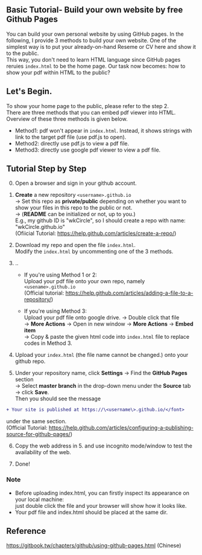 ﻿## Basic Tutorial- Build your own website by free Github Pages
You can build your own personal website by using GitHub pages. In the following, I provide 3 methods to build your own website. One of the simplest way is to put your already-on-hand Reseme or CV here and show it to the public.</br>
This way, you don't need to learn HTML language since GitHub pages reruies `index.html` to be the home page. Our task now becomes: how to show your pdf within HTML to the public?

## Let's Begin.
To show your home page to the public, please refer to the step 2. </br>
There are three methods that you can embed pdf viewer into HTML. Overview of these three methods is given below.
- Method1: pdf won't appear in `index.html`. Instead, it shows strings with link to the target pdf file (use pdf.js to open).
- Method2: directly use pdf.js to view a pdf file.
- Method3: directly use google pdf viewer to view a pdf file.


## Tutorial Step by Step

0. Open a browser and sign in your github account.

1. **Create** a new repository `<username>.github.io` </br>
&rarr; Set this repo as **private/public** depending on whether you want to show your files in this repo to the public or not. </br>
&rarr; (**README** can be initialized or not, up to you.)</br>
E.g., my github ID is "wkCircle", so I should create a repo with name: "wkCircle.github.io"</br>
(Ofiicial Tutorial: https://help.github.com/articles/create-a-repo/)

2. Download my repo and open the file `index.html`. </br>
   Modify the `index.html` by uncommenting one of the 3 methods.

3. ..
	- If you're using Method 1 or 2: </br>
	Upload your pdf file onto your own repo, namely `<usename>.github.io` </br> 
	(Official tutorial: https://help.github.com/articles/adding-a-file-to-a-repository/) </br>
	
	- If you're using Method 3: </br>
	Upload your pdf file onto google drive. &rarr; Double click that file</br>
	&rarr; **More Actions** &rarr; Open in new window &rarr; **More Actions** &rarr; **Embed item**</br>
	&rarr; Copy & paste the given html code into `index.html` file to replace codes in Method 3.</br>
   
4. Upload your `index.html` (the file name cannot be changed.) onto your github repo.

5. Under your repository name, click **Settings** &rarr; Find the **GitHub Pages** section </br> 
&rarr; Select **master branch** in the drop-down menu under the **Source** tab &rarr; click **Save**. </br> 
Then you should see the message </br>
```diff
+ Your site is published at https://\<username\>.github.io/</font> 
```
under the same section. </br>
(Official Tutorial: https://help.github.com/articles/configuring-a-publishing-source-for-github-pages/)

6. Copy the web address in 5. and use incognito mode/window to test the availability of the web. 

7. Done!

### Note
- Before uploading index.html, you can firstly inspect its appearance on your local machine: </br>
just double click the file and your browser will show how it looks like. </br>
- Your pdf file and index.html should be placed at the same dir.</br>

## Reference
https://gitbook.tw/chapters/github/using-github-pages.html (Chinese)
